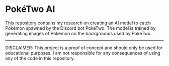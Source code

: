 # PokéTwo AI

This repository contains my research on creating an AI model to catch Pokémon spawned by the Discord bot PokéTwo. The model is trained by generating images of Pokémon on the backgrounds used by PokéTwo.

---

DISCLAIMER: This project is a proof of concept and should only be used for educational purposes. I am not responsible for any consequences of using any of the code in this repository.
